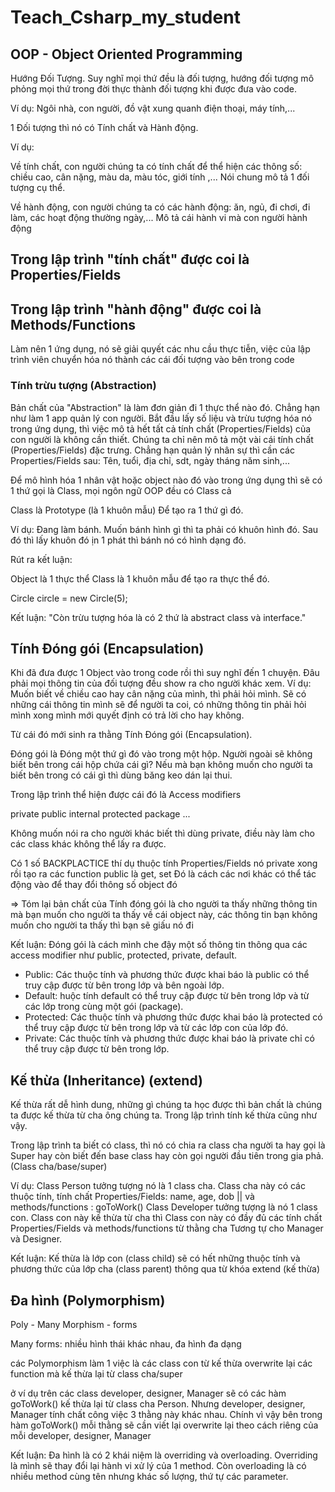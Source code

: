 # Teach_Csharp_my_student

## OOP - Object Oriented Programming

Hướng Đối Tượng. Suy nghĩ mọi thứ đều là đối tượng, hướng đối tượng mô phỏng mọi thứ trong đời thực thành đối tượng khi được đưa vào code.

Ví dụ: Ngôi nhà, con người, đồ vật xung quanh điện thoại, máy tính,...

1 Đối tượng thì nó có Tính chất và Hành động.

Ví dụ: 

Về tính chất, con người chúng ta có tính chất để thể hiện các thông số: chiều cao, cân nặng, màu da, màu tóc, giới tính ,... Nói chung mô tả 1 đối tượng cụ thể.

Về hành động, con người chúng ta có các hành động: ăn, ngủ, đi chơi, đi làm, các hoạt động thường ngày,... Mô tả cái hành vi mà con người hành động

## Trong lập trình "tính chất" được coi là Properties/Fields

## Trong lập trình "hành động" được coi là Methods/Functions

Làm nên 1 ứng dụng, nó sẽ giải quyết các nhu cầu thực tiễn, việc của lập trình viên chuyển hóa nó thành các cái đối tượng vào bên trong code

### Tính trừu tượng  (Abstraction)

Bản chất của "Abstraction" là làm đơn giản đi 1 thực thể nào đó.
Chẳng hạn như làm 1 app quản lý con người. Bắt đầu lấy số liệu và trừu tượng hóa nó trong ứng dụng, thì việc mô tả hết tất cả tính chất (Properties/Fields) của con người là không cần thiết.
Chúng ta chỉ nên mô tả một vài cái tính chất (Properties/Fields) đặc trưng.
Chẳng hạn quản lý nhân sự thì cần các Properties/Fields sau: Tên, tuổi, địa chỉ, sdt, ngày tháng năm sinh,...

Để mô hình hóa 1 nhân vật hoặc object nào đó vào trong ứng dụng thì sẽ có 1 thứ gọi là Class, mọi ngôn ngữ OOP đều có Class cả

Class là Prototype (là 1 khuôn mẫu) Để tạo ra 1 thứ gì đó.

Ví dụ: Đang làm bánh. Muốn bánh hình gì thì ta phải có khuôn hình đó. Sau đó thì lấy khuôn đó ịn 1 phát thì bánh nó có hình dạng đó.

Rút ra kết luận: 

Object là 1 thực thể
Class là 1 khuôn mẫu để tạo ra thực thể đó.

Circle circle = new Circle(5);


Kết luận: "Còn trừu tượng hóa là có 2 thứ là abstract class và interface."


## Tính Đóng gói (Encapsulation)

Khi đã đưa được 1 Object vào trong code rồi thì suy nghĩ đến 1 chuyện. Đâu phải mọi thông tin của đối tượng đều show ra cho người khác xem.
Ví dụ: Muốn biết về chiều cao hay cân nặng của mình, thì phải hỏi mình. Sẽ có những cái thông tin mình sẽ để người ta coi, có những thông tin phải hỏi mình xong mình mới quyết định có trả lời cho hay không.

Từ cái đó mới sinh ra thằng Tính Đóng gói (Encapsulation).

Đóng gói là Đóng một thứ gì đó vào trong một hộp. Người ngoài sẽ không biết bên trong cái hộp chứa cái gì? Nếu mà bạn không muốn cho người ta biết bên trong có cái gì thì dùng băng keo dán lại thui.

Trong lập trình thể hiện được cái đó là Access modifiers

private
public
internal
protected
package
...

Không muốn nói ra cho người khác biết thì dùng private, điều này làm cho các class khác không thể lấy ra được.

Có 1 số BACKPLACTICE thí dụ thuộc tính Properties/Fields nó private xong rồi tạo ra các function public là get, set
Đó là cách các nơi khác có thể tác động vào để thay đổi thông số object đó

=> Tóm lại bản chất của Tính đóng gói là cho người ta thấy những thông tin mà bạn muốn cho người ta thấy về cái object này, các thông tin bạn không muốn cho người ta thấy thì bạn sẽ giấu nó đi

Kết luận:
Đóng gói là cách mình che đậy một số thông tin thông qua các access modifier như public, protected, private, default. 
  - Public: Các thuộc tính và phương thức được khai báo là public có thể truy cập được từ bên trong lớp và bên ngoài lớp.
  - Default: huộc tính default có thể truy cập được từ bên trong lớp và từ các lớp trong cùng một gói (package).
  - Protected: Các thuộc tính và phương thức được khai báo là protected có thể truy cập được từ bên trong lớp và từ các lớp con của lớp đó.
  - Private: Các thuộc tính và phương thức được khai báo là private chỉ có thể truy cập được từ bên trong lớp.


## Kế thừa (Inheritance) (extend) 

Kế thừa rất dễ hình dung, những gì chúng ta học được thì bản chất là chúng ta được kế thừa từ cha ông chúng ta. Trong lập trình tính kế thừa cũng như vậy.

Trong lập trình ta biết có class, thì nó có chia ra class cha người ta hay gọi là Super hay còn biết đến base class hay còn gọi người đầu tiên trong gia phả. (Class cha/base/super)

Ví dụ: 
Class Person tưởng tượng nó là 1 class cha. Class cha này có các thuộc tính, tính chất Properties/Fields:  name, age, dob || và methods/functions : goToWork() 
Class Developer tưởng tượng là nó 1 class con. Class con này kế thừa từ cha thì Class con này có đầy đủ các tính chất Properties/Fields và methods/functions từ thằng cha
Tương tự cho Manager và Designer. 

Kết luận:
Kế thừa là lớp con (class child) sẽ có hết những thuộc tính và phương thức của lớp cha (class parent) thông qua từ khóa extend (kế thừa) 

## Đa hình (Polymorphism)

Poly - Many
Morphism - forms

Many forms: nhiều hình thái khác nhau, đa hình đa dạng

các Polymorphism làm 1 việc là các class con từ kế thừa overwrite lại các function mà kế thừa lại từ class cha/super

ở ví dụ trên các class developer, designer, Manager sẽ có các hàm goToWork() kế thừa lại từ class cha Person. Nhưng developer, designer, Manager tính chất công việc 3 thằng này khác nhau.
Chính vì vậy bên trong hàm goToWork() mỗi thằng sẽ cần viết lại overwrite lại theo cách riêng của mỗi developer, designer, Manager

Kết luận:
Đa hình là có 2 khái niệm là overriding và overloading.
Overriding là mình sẽ thay đổi lại hành vi xử lý của 1 method.
Còn overloading là có nhiều method cùng tên nhưng khác số lượng, thứ tự các parameter.
